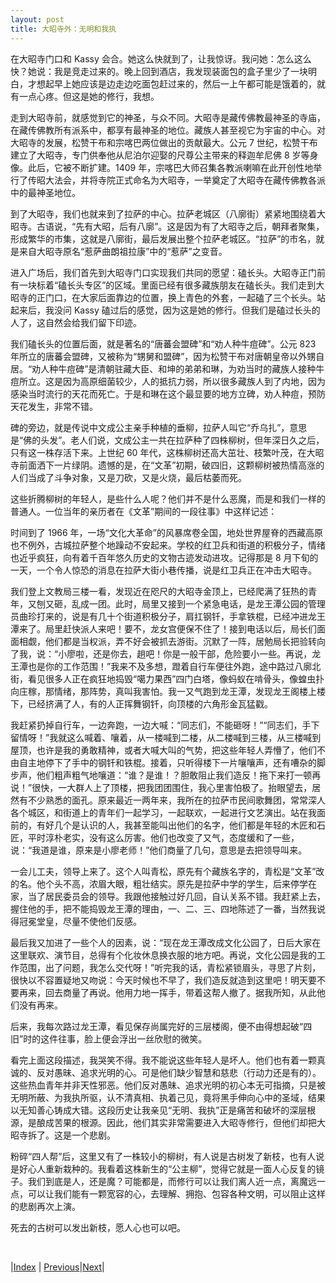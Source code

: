 ```yaml
---
layout: post
title: 大昭寺外：无明和我执
---
```


在大昭寺门口和 Kassy 会合。她这么快就到了，让我惊讶。我问她：怎么这么快？她说：我是竞走过来的。晚上回到酒店，我发现装面包的盒子里少了一块明白，才想起早上她应该是边走边吃面包赶过来的，然后一上午都可能是饿着的，就有一点心疼。但这是她的修行，我想。

走到大昭寺前，就感觉到它的神圣，与众不同。大昭寺是藏传佛教最神圣的寺庙，在藏传佛教所有派系中，都享有最神圣的地位。藏族人甚至视它为宇宙的中心。对大昭寺的发展，松赞干布和宗喀巴两位做出的贡献最大。公元 7 世纪，松赞干布建立了大昭寺，专门供奉他从尼泊尔迎娶的尺尊公主带来的释迦牟尼佛 8 岁等身像。此后，它被不断扩建。1409 年，宗喀巴大师召集各教派喇嘛在此开创性地举行了传昭大法会，并将寺院正式命名为大昭寺，一举奠定了大昭寺在藏传佛教各派中的最神圣地位。

到了大昭寺，我们也就来到了拉萨的中心。拉萨老城区（八廓街）紧紧地围绕着大昭寺。古语说，“先有大昭，后有八廓”。这是因为有了大昭寺之后，朝拜者聚集，形成繁华的市集，这就是八廓街，最后发展出整个拉萨老城区。“拉萨”的市名，就是来自大昭寺原名“惹萨曲朗祖拉康”中的“惹萨”之变音。

进入广场后，我们首先到大昭寺门口实现我们共同的愿望：磕长头。大昭寺正门前有一块标着“磕长头专区”的区域。里面已经有很多藏族朋友在磕长头。我们走到大昭寺的正门口，在大家后面靠边的位置，换上青色的外套，一起磕了三个长头。站起来后，我没问 Kassy 磕过后的感觉，因为这是她的修行。但我们是磕过长头的人了，这自然会给我们留下印迹。

我们磕长头的位置后面，就是著名的“唐蕃会盟碑”和“劝人种牛痘碑”。公元 823 年所立的唐蕃会盟碑，又被称为“甥舅和盟碑”，因为松赞干布对唐朝皇帝以外甥自居。“劝人种牛痘碑”是清朝驻藏大臣、和坤的弟弟和琳，为劝当时的藏族人接种牛痘所立。这是因为高原细菌较少，人的抵抗力弱，所以很多藏族人到了内地，因为感染当时流行的天花而死亡。于是和琳在这个最显要的地方⽴碑，劝⼈种痘，预防天花发⽣，非常不错。

碑的旁边，就是传说中⽂成公主亲⼿种植的垂柳，拉萨⼈叫它“乔乌扎”，意思是“佛的头发”。⽼⼈们说，⽂成公主一共在拉萨种了四株柳树，但年深⽇久之后，只有这⼀株存活下来。上世纪 60 年代，这株柳树还⾼⼤茁壮、枝繁叶茂，在⼤昭寺前⾯洒下⼀⽚绿阴。遗憾的是，在“⽂⾰”初期，破四旧，这颗柳树被热情高涨的人们当成了⽃争对象，又是⼑砍，又是⽕烧，最后枯萎⽽死。

这些折腾柳树的年轻人，是些什么人呢？他们并不是什么恶魔，而是和我们一样的普通人。一位当年的亲历者在《⽂⾰”期间的⼀段往事》中这样记述：

时间到了 1966 年，⼀场“⽂化⼤⾰命”的风暴席卷全国，地处世界屋脊的西藏⾼原也不例外，古城拉萨整个地躁动不安起来。学校的红卫兵和街道的积极分⼦，情绪也近乎疯狂，向有着千百年悠久历史的⽂物古迹发动进攻。记得那是 8 ⽉下旬的⼀天，一个令⼈惊恐的消息在拉萨⼤街⼩巷传播，说是红卫兵正在冲击⼤昭寺。

我们登上⽂教局三楼⼀看，发现近在咫尺的⼤昭寺⾦顶上，已经爬满了狂热的青年，又刨又砸，乱成⼀团。此时，局⾥又接到⼀个紧急电话，是龙王潭公园的管理员曲珍打来的，说是有⼏⼗个街道积极分⼦，肩扛钢钎，⼿拿铁棍，已经冲进龙王潭来了。局⾥赶快派⼈来吧！要不，龙⼥宫便保不住了！接到电话以后，局长们⾯⾯相觑，他们都是当权派，弄不好会被抓去游街。沉默了⼀阵，居勉局长把验转向了我，说：“⼩廖啦，还是你去，趟吧！你是⼀般⼲部，危险要⼩⼀些。再说，龙王潭也是你的⼯作范围！”我来不及多想，蹬着⾃⾏车便往外跑，途中路过⼋廓北街，看见很多⼈正在疯狂地捣毁“噶⼒果西”四门⽩塔，像蚂蚁在啃⾻头，像蝗⾍扑向庄稼，那情绪，那阵势，真叫我害怕。我⼀⼜⽓跑到龙王潭，发现龙王阁楼上楼下，已经挤满了⼈，有的⼈正挥舞钢钎，向顶楼的六⾓形⾦⽡猛戳。

我赶紧扔掉⾃⾏车，⼀边奔跑，⼀边⼤喊：“同志们，不能砸呀！”“同志们，⼿下留情呀！”我就这么喊着、嚷着，从⼀楼喊到⼆楼，从⼆楼喊到三楼，从三楼喊到屋顶，也许是我的勇敢精神，或者⼤喊⼤叫的⽓势，把这些年轻⼈弄懵了，他们不由⾃主地停下了⼿中的钢钎和铁棍。接着，只听得楼下⼀⽚嚷嚷声，还有嘈杂的脚步声，他们粗声粗⽓地嚷道：“谁？是谁！？胆敢阻⽌我们造反！拖下来打⼀顿再说！”很快，⼀⼤群⼈上了顶楼，把我团团围住，我⼼⾥害怕极了。抬眼望去，居然有不少熟悉的⾯孔。原来最近⼀两年来，我所在的拉萨市民间歌舞团，常常深⼈各个城区，和街道上的青年们⼀起学习，⼀起联欢，⼀起进⾏⽂艺演出。站在我⾯前的，有好⼏个是认识的⼈，我甚⾄能叫出他们的名字，他们都是年轻的⽊匠和⽯匠，平时淳朴⽼实，没有这么厉害。他们也改变了⼜⽓，态度缓和了⼀些，说：“我道是谁，原来是⼩廖⽼师！”他们商量了⼏句，意思是去把领导叫来。

⼀会⼉⼯夫，领导上来了。这个⼈叫青松，原先有个藏族名字的，青松是“⽂⾰”改的名。他个头不⾼，浓眉⼤眼，粗壮结实。原先是拉萨中学的学⽣，后来停学在家，当了居民委员会的领导。我跟他接触过好⼏回，⾃认关系不错。我赶紧上去，握住他的⼿，把不能捣毁龙王潭的理由，⼀、⼆、三、四地陈述了⼀番，当然我说得冠冕堂皇，尽量不使他们反感。

最后我又加进了⼀些个⼈的因素，说：“现在龙王潭改成⽂化公园了，⽇后⼤家在这⾥联欢、演节⽬，总得有个化妆休息换⾐服的地⽅吧。再说，⽂化公园是我的⼯作范围，出了问题，我怎么交代呀！”听完我的话，青松紧锁眉头，寻思了⽚刻，很快以不容置疑地⼜吻说：今天时候也不早了，我们造反就造到这⾥吧！明天要不要再来，回去商量了再说。他⽤⼒地⼀挥⼿，带着这帮⼈撤了。据我所知，从此他们没有再来。

后来，我每次路过龙王潭，看见保存尚属完好的三层楼阁，便不由得想起破“四旧”时的这件往事，脸上便会浮出⼀丝欣慰的微笑。

看完上面这段描述，我哭笑不得。我不能说这些年轻人是坏人。他们也有着一颗真诚的、反对愚昧、追求光明的心。可是他们缺少智慧和慈悲（行动力还是有的）。这些热血青年并非天性邪恶。他们反对愚昧、追求光明的初心本无可指摘，只是被无明所蔽、为我执所驱，认不清真相、执着己见，竟将黑手伸向心中的圣域，结果以无知善心铸成大错。这段历史让我亲见“无明、我执”正是痛苦和破坏的深层根源，是酿成苦果的根源。因此，他们其实非常需要进入大昭寺修行，但他们却把大昭寺拆了。这是一个悲剧。

粉碎“四⼈帮”后，这里又有了⼀株较⼩的柳树，有⼈说是古树发了新枝，也有⼈说是好⼼⼈重新栽种的。我看着这株新生的“公主柳”，觉得它就是一面人心反复的镜子。我们到底是人，还是魔？可能都是，而修行可以让我们离人近一点，离魔远一点，可以让我们能有一颗宽容的心，去理解、拥抱、包容各种文明，可以阻止这样的悲剧再次上演。

死去的古树可以发出新枝，愿人心也可以吧。

<br/>

|[Index](../) | [Previous](16-zangxiang)|[Next](18-hada)|
